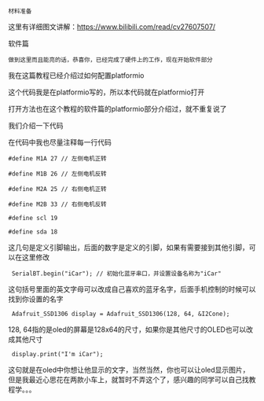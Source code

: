     材料准备
这里有详细图文讲解：https://www.bilibili.com/read/cv27607507/

软件篇

    做到这里而且能亮的话，恭喜你，已经完成了硬件上的工作，现在开始软件部分

我在这篇教程已经介绍过如何配置platformio

这个代码我是在platformio写的，所以本代码就在platformio打开

打开方法也在这个教程的软件篇的platformio部分介绍过，就不重复说了

我们介绍一下代码

在代码中我也尽量注释每一行代码


    #define M1A 27 // 左侧电机正转

    #define M1B 26 // 左侧电机反转

    #define M2A 25 // 右侧电机正转

    #define M2B 33 // 右侧电机反转

    #define scl 19

    #define sda 18


这几句是定义引脚输出，后面的数字是定义的引脚，如果有需要接到其他引脚，可以在这里修改


     SerialBT.begin("iCar"); // 初始化蓝牙串口，并设置设备名称为"iCar"


这句括号里面的英文字母可以改成自己喜欢的蓝牙名字，后面手机控制的时候可以找到你设置的名字


     Adafruit_SSD1306 display = Adafruit_SSD1306(128, 64, &I2Cone);


128, 64指的是oled的屏幕是128x64的尺寸，如果你是其他尺寸的OLED也可以改成其他尺寸


     display.print("I'm iCar");


这句就是在oled中你想让他显示的文字，当然当然，你也可以让oled显示图片，但是我最近心思花在两款小车上，就暂时不弄这个了，感兴趣的同学可以自己找教程学。。。

